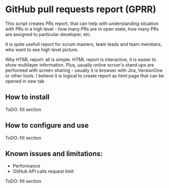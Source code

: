 # GitHub pull requests report (GPRR)
This script creates PRs report, that can help with understanding situation with PRs in a high level - how many PRs are in open state, how many PRs are assigned to particular developer, etc.

It is quite usefull report for scrum masters, team leads and team members, who want to see high level picture. 

Why HTML report: all is simple. HTML report is interactive, it is easier to show multilayer information. Plus, usually online scrum's stand ups are performed with screen sharing - usually it is browser with Jira, VersionOne or other tools. I believe it is logical to create report as html page that can be opened in new tab  


## How to install
ToDO: fill section

## How to configure and use
ToDO: fill section

## Known issues and limitations:
* Performance
* GitHub API calls request limit

ToDO: fill section
